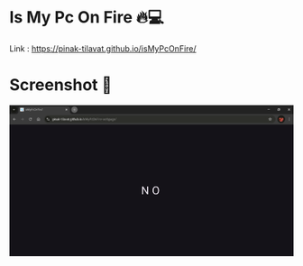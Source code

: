 # Is My Pc On Fire 🔥💻
Link : https://pinak-tilavat.github.io/isMyPcOnFire/

# Screenshot 📸
<img src = "isMyPcOnFire.PNG">
